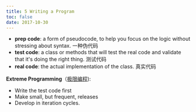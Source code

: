 ```yaml
---
title: 5 Writing a Program
toc: false
date: 2017-10-30
---
```


* **prep code**: a form of pseudocode, to help you focus on the logic without stressing about syntax. 一种伪代码
* **test code**: a class or methods that will test the real code and validate that it's doing the right thing. 测试代码
* **real code**: the actual implementation of the class. 真实代码

**Extreme Programming**（[极限编程](https://en.wikipedia.org/wiki/Extreme_programming)):
* Write the test code first
* Make small, but frequent, releases
* Develop in iteration cycles.